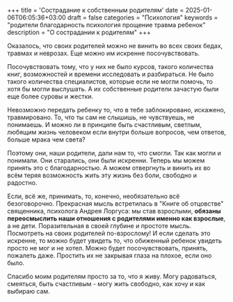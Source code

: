 +++
title = 'Сострадание к собственным родителям'
date = 2025-01-06T06:05:36+03:00
draft = false
categories = "Психология"
keywords = "родители благодарность психология прощение травма ребенок"
description = "О сострадании к родителям"
+++

Оказалось, что своих родителей можно не винить во всех своих бедах, травмах и неврозах. Еще можно им искренне посочувствовать.

Посочувствовать тому, что у них не было курсов, такого количества книг, возможностей и времени исследовать и разбираться. Не было такого количества специалистов, которые если не могли помочь, то хотя бы могли выслушать. А их собственные родители зачастую были еще более суровы и жестки. 

Невозможно передать ребенку то, что в тебе заблокировано, искажено, травмировано. То, что ты сам не слышишь, не чувствуешь, не понимаешь. И можно ли в принципе быть счастливым, светлым, любящим жизнь человеком если внутри больше вопросов, чем ответов, больше мрака чем света?

Поэтому они, наши родители, дали нам то, что смогли. Так как могли и понимали. Они старались, они были искренни. Теперь мы можем принять это с благодарностью. А можем отвергнуть и винить их во всём теряя возможность жить эту жизнь без боли, свободно и радостно.

Если, всё же, принимать, то, конечно, необязательно всё безоговорочно. Прекрасная мысль встретилась в "Книге об отцовстве" священника, психолога Андрея Лоргуса: мы став взрослыми, **обязаны переосмыслить наши отношения с родителями именно как взрослые**, а не дети. Поразительная в своей глубине и простоте мысль. Посмотреть на своих родителей по-взрослому! И если сделать это искренне, то можно будет увидеть то, что обиженный ребенок увидеть просто не мог и не хотел. Можно будет посочувствовать, принять, пожалеть даже. Простить их не закрывая глаза на плохое, если оно было.

Спасибо моим родителям просто за то, что я живу. Могу радоваться, смеяться, быть счастливым - могу жить свободно, как хочу и как выбираю сам.
